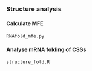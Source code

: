 ### Structure analysis

#### Calculate MFE
`RNAfold_mfe.py`

#### Analyse mRNA folding of CSSs
`structure_fold.R`
